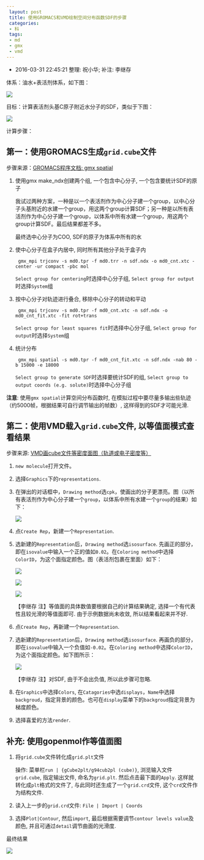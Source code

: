 ```yaml
---
 layout: post
 title: 使用GROMACS和VMD绘制空间分布函数SDF的步骤
 categories:
 - 科
 tags:
 - md
 - gmx
 - vmd
---
```


- 2016-03-31 22:45:21 整理: 祝小华; 补注: 李继存

体系：油水+表活剂体系，如下图：

![](/pic/SDF_sys.png)

目标：计算表活剂头基C原子附近水分子的SDF，类似于下图：

![](/pic/SDF_exam.png)

计算步骤：

## 第一：使用GROMACS生成<code>grid.cube</code>文件

步骤来源：[GROMACS程序文档: gmx spatial](http://jerkwin.github.io/GMX/GMXprg/#gmx-spatial--)

1. 使用gmx make_ndx创建两个组, 一个包含中心分子, 一个包含要统计SDF的原子

	我试过两种方案，一种是以一个表活剂作为中心分子建一个group，以中心分子头基附近的水建一个group，用这两个group计算SDF；另一种是以所有表活剂作为中心分子建一个group，以体系中所有水建一个group，用这两个group计算SDF。最后结果都差不多。

	最终选中心分子为COO, SDF的原子为体系中所有的水

2. 使中心分子在盒子内居中, 同时所有其他分子处于盒子内

		gmx_mpi trjconv -s md0.tpr -f md0.trr -n sdf.ndx -o md0_cnt.xtc -center -ur compact -pbc mol

	`Select group for centering`时选择中心分子组, `Select group for output`时选择`System`组

3. 按中心分子对轨迹进行叠合, 移除中心分子的转动和平动

		gmx_mpi trjconv -s md0.tpr -f md0_cnt.xtc -n sdf.ndx -o md0_cnt_fit.xtc -fit rot+trans

	`Select group for least squares fit`时选择中心分子组, `Select group for output`时选择`System`组

4. 统计分布

		gmx_mpi spatial -s md0.tpr -f md0_cnt_fit.xtc -n sdf.ndx -nab 80 -b 15000 -e 18000

	`Select group to generate SDF`时选择要统计SDF的组, `Select group to output coords (e.g. solute)`时选择中心分子组

__注意__: 使用`gmx spatial`计算空间分布函数时, 在模拟过程中要尽量多输出些轨迹（约5000帧，根据结果可自行调节输出的帧数）, 这样得到的SDF才可能光滑.

## 第二：使用VMD载入`grid.cube`文件, 以等值面模式查看结果

步骤来源: [VMD画cube文件等密度面图（轨道或电子密度等）](http://blog.163.com/jjf_sxnu/blog/static/6511705720130605542933)

1. `new molecule`打开文件。
2. 选择`Graphics`下的`representations`.
3. 在弹出的对话框中，`Drawing method`选`cpk`，使画出的分子更漂亮。图（以所有表活剂作为中心分子建一个`group`，以体系中所有水建一个`group`的结果）如下：

	![](/pic/SDF_cpk.png)

4. 点`Create Rep`，新建一个`Representation`.
5. 选新建的`Representation`后，`Drawing method`选`isosurface`. 先画正的部分，即在`isovalue`中输入一个正的值如`0.02`。在`Coloring method`中选择`ColorID`，为这个面指定颜色。图（表活剂包裹在里面）如下：

	![](/pic/SDF_pos.png)

	![](/pic/SDF_iso40.png)

	![](/pic/SDF_iso25.png)

	【李继存 注】等值面的具体数值要根据自己的计算结果确定, 选择一个有代表性且较光滑的等值面即可. 由于示例数据尚未收敛, 所以结果看起来并不好.

6. 点`Create Rep`，再新建一个`Representation`.
7. 选新建的`Representation`后，`Drawing method`选`isosurface`. 再画负的部分，即在`isovalue`中输入一个负值如`-0.02`。在`Coloring method`中选择`ColorID`，为这个面指定颜色。如下图所示：

	![](/pic/SDF_neg.png)

	【李继存 注】对SDF, 由于不会出负值, 所以此步骤可忽略.

8. 在`Graphics`中选择`Colors`, 在`Catagories`中选`displays`，`Name`中选择`backgroud`，指定背景的颜色。也可在`display`菜单下的`backgroud`指定背景为梯度颜色。
9. 选择喜爱的方法`render`.

## 补充: 使用gopenmol作等值面图

1. 将`grid.cube`文件转化成`grid.plt`文件

	操作: 菜单栏`run | {gCube2plt/g94cub2pl (cube)}`, 浏览输入文件`grid.cube`, 指定输出文件, 命名为`grid.plt`. 然后点击最下面的`Apply`. 这样就转化成`plt`格式的文件了, 与此同时还生成了一个`grid.crd`文件, 这个`crd`文件作为结构文件.

2. 读入上一步的`grid.crd`文件: `File | Import | Coords`

3. 选择`Plot|Contour`, 然后`import`, 最后根据需要调节`contour levels value`及颜色, 并且可通过`detail`调节曲面的光滑度.

最终结果

![](/pic/SDF_COO.png)
